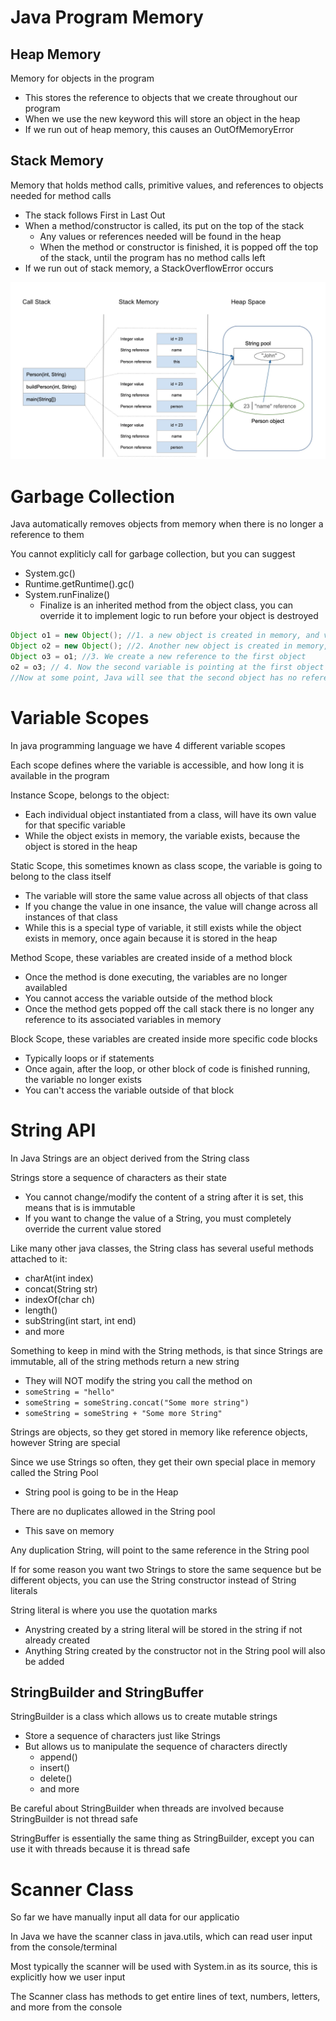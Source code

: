 # Java Program Memory

## Heap Memory

Memory for objects in the program

- This stores the reference to objects that we create throughout our program
- When we use the new keyword this will store an object in the heap
- If we run out of heap memory, this causes an OutOfMemoryError

## Stack Memory

Memory that holds method calls, primitive values, and references to objects needed for method calls

- The stack follows First in Last Out
- When a method/constructor is called, its put on the top of the stack
    - Any values or references needed will be found in the heap
    - When the method or constructor is finished, it is popped off the top of the stack, until the program has no method calls left
- If we run out of stack memory, a StackOverflowError occurs

![Java Memory](./java-mem.jpg)

# Garbage Collection

Java automatically removes objects from memory when there is no longer a reference to them

You cannot expliticly call for garbage collection, but you can suggest

- System.gc()
- Runtime.getRuntime().gc()
- System.runFinalize()
    - Finalize is an inherited method from the object class, you can override it to implement logic to run before your object is destroyed

```java
Object o1 = new Object(); //1. a new object is created in memory, and var o1 is referencing it
Object o2 = new Object(); //2. Another new object is created in memory, and var o2 is referencing it
Object o3 = o1; //3. We create a new reference to the first object
o2 = o3; // 4. Now the second variable is pointing at the first object in memory, there are no references to object 2 in memory anymore
//Now at some point, Java will see that the second object has no references, and will eventally remove it
```

# Variable Scopes

In java programming language we have 4 different variable scopes

Each scope defines where the variable is accessible, and how long it is available in the program

Instance Scope, belongs to the object:
- Each individual object instantiated from a class, will have its own value for that specific variable
- While the object exists in memory, the variable exists, because the object is stored in the heap

Static Scope, this sometimes known as class scope, the variable is going to belong to the class itself
- The variable will store the same value across all objects of that class
- If you change the value in one insance, the value will change across all instances of that class
- While this is a special type of variable, it still exists while the object exists in memory, once again because it is stored in the heap


Method Scope, these variables are created inside of a method block
- Once the method is done executing, the variables are no longer availabled
- You cannot access the variable outside of the method block
- Once the method gets popped off the call stack there is no longer any reference to its associated variables in memory

Block Scope, these variables are created inside more specific code blocks
- Typically loops or if statements
- Once again, after the loop, or other block of code is finished running, the variable no longer exists
- You can't access the variable outside of that block

# String API

In Java Strings are an object derived from the String class

Strings store a sequence of characters as their state

- You cannot change/modify the content of a string after it is set, this means that is is immutable
- If you want to change the value of a String, you must completely override the current value stored

Like many other java classes, the String class has several useful methods attached to it:
- charAt(int index)
- concat(String str)
- indexOf(char ch)
- length()
- subString(int start, int end)
- and more

Something to keep in mind with the String methods, is that since Strings are immutable, all of the string methods return a new string
- They will NOT modify the string you call the method on
- `someString = "hello"`
- `someString = someString.concat("Some more string")`
- `someString = someString + "Some more String"`

Strings are objects, so they get stored in memory like reference objects, however String are special

Since we use Strings so often, they get their own special place in memory called the String Pool

- String pool is going to be in the Heap

There are no duplicates allowed in the String pool
- This save on memory

Any duplication String, will point to the same reference in the String pool

If for some reason you want two Strings to store the same sequence but be different objects, you can use the String constructor instead of String literals

String literal is where you use the quotation marks
- Anystring created by a string literal will be stored in the string if not already created
- Anything String created by the constructor not in the String pool will also be added

## StringBuilder and StringBuffer

StringBuilder is a class which allows us to create mutable strings

- Store a sequence of characters just like Strings
- But allows us to manipulate the sequence of characters directly
    - append()
    - insert()
    - delete()
    - and more

Be careful about StringBuilder when threads are involved because StringBuilder is not thread safe

StringBuffer is essentially the same thing as StringBuilder, except you can use it with threads because it is thread safe

# Scanner Class

So far we have manually input all data for our applicatio

In Java we have the scanner class in java.utils, which can read user input from the console/terminal

Most typically the scanner will be used with System.in as its source, this is explicitly how we user input

The Scanner class has methods to get entire lines of text, numbers, letters, and more from the console